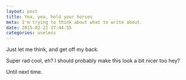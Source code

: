 ```yaml
---
layout: post
title: Yea, yea, hold your horses
meta: I'm trying to think about what to write about.
date: 2015-02-21 17:44:55
categories: useless
---
```


Just let me think, and get off my back.

Super rad cool, eh? I should probably make this look a bit nicer too hey?

Until next time.